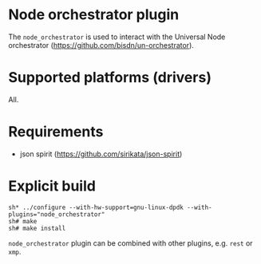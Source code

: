 
Node orchestrator plugin
========================

The `node_orchestrator` is used to interact with the Universal Node orchestrator (https://github.com/bisdn/un-orchestrator).

Supported platforms (drivers)
=============================

All.

Requirements
============

- json spirit (https://github.com/sirikata/json-spirit)


Explicit build
==============

	sh* ../configure --with-hw-support=gnu-linux-dpdk --with-plugins="node_orchestrator"
	sh# make  
	sh# make install

`node_orchestrator` plugin can be combined with other plugins, e.g. `rest` or `xmp`.

 